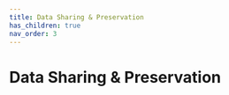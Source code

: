 ```yaml
---
title: Data Sharing & Preservation
has_children: true
nav_order: 3
---
```


# Data Sharing & Preservation
